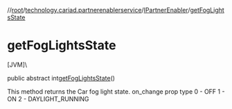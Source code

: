 //[root](../../../index.md)/[technology.cariad.partnerenablerservice](../index.md)/[IPartnerEnabler](index.md)/[getFogLightsState](get-fog-lights-state.md)

# getFogLightsState

[JVM]\

public abstract int[getFogLightsState](get-fog-lights-state.md)()

This method returns the Car fog light state. on_change prop type 0 - OFF 1 - ON 2 - DAYLIGHT_RUNNING
